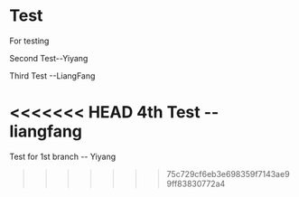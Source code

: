 Test
====

For testing


Second Test--Yiyang


Third Test --LiangFang

<<<<<<< HEAD
4th Test -- liangfang
=======
Test for 1st branch  -- Yiyang
>>>>>>> 75c729cf6eb3e698359f7143ae99ff83830772a4
